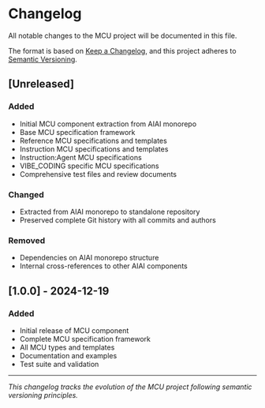 # Changelog

All notable changes to the MCU project will be documented in this file.

The format is based on [Keep a Changelog](https://keepachangelog.com/en/1.0.0/),
and this project adheres to [Semantic Versioning](https://semver.org/spec/v2.0.0.html).

## [Unreleased]

### Added
- Initial MCU component extraction from AIAI monorepo
- Base MCU specification framework
- Reference MCU specifications and templates
- Instruction MCU specifications and templates
- Instruction:Agent MCU specifications
- VIBE_CODING specific MCU specifications
- Comprehensive test files and review documents

### Changed
- Extracted from AIAI monorepo to standalone repository
- Preserved complete Git history with all commits and authors

### Removed
- Dependencies on AIAI monorepo structure
- Internal cross-references to other AIAI components

## [1.0.0] - 2024-12-19

### Added
- Initial release of MCU component
- Complete MCU specification framework
- All MCU types and templates
- Documentation and examples
- Test suite and validation

---

*This changelog tracks the evolution of the MCU project following semantic versioning principles.*
